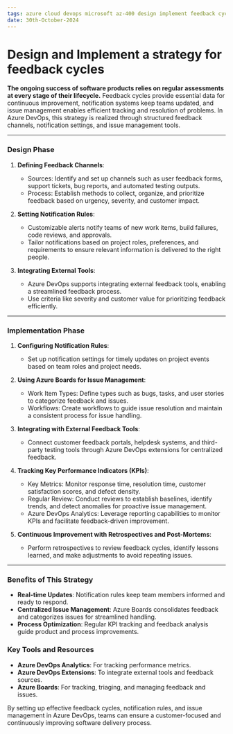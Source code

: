 ```yaml
---
tags: azure cloud devops microsoft az-400 design implement feedback cycles
date: 30th-October-2024
---
```


# Design and Implement a strategy for feedback cycles

**The ongoing success of software products relies on regular assessments at every stage of their lifecycle.** Feedback cycles provide essential data for continuous improvement, notification systems keep teams updated, and issue management enables efficient tracking and resolution of problems. In Azure DevOps, this strategy is realized through structured feedback channels, notification settings, and issue management tools.

---

### Design Phase

1. **Defining Feedback Channels**:
    
    - Sources: Identify and set up channels such as user feedback forms, support tickets, bug reports, and automated testing outputs.
    - Process: Establish methods to collect, organize, and prioritize feedback based on urgency, severity, and customer impact.
2. **Setting Notification Rules**:
    
    - Customizable alerts notify teams of new work items, build failures, code reviews, and approvals.
    - Tailor notifications based on project roles, preferences, and requirements to ensure relevant information is delivered to the right people.
3. **Integrating External Tools**:
    
    - Azure DevOps supports integrating external feedback tools, enabling a streamlined feedback process.
    - Use criteria like severity and customer value for prioritizing feedback efficiently.

---

### Implementation Phase

1. **Configuring Notification Rules**:
    
    - Set up notification settings for timely updates on project events based on team roles and project needs.
2. **Using Azure Boards for Issue Management**:
    
    - Work Item Types: Define types such as bugs, tasks, and user stories to categorize feedback and issues.
    - Workflows: Create workflows to guide issue resolution and maintain a consistent process for issue handling.
3. **Integrating with External Feedback Tools**:
    
    - Connect customer feedback portals, helpdesk systems, and third-party testing tools through Azure DevOps extensions for centralized feedback.
4. **Tracking Key Performance Indicators (KPIs)**:
    
    - Key Metrics: Monitor response time, resolution time, customer satisfaction scores, and defect density.
    - Regular Review: Conduct reviews to establish baselines, identify trends, and detect anomalies for proactive issue management.
    - Azure DevOps Analytics: Leverage reporting capabilities to monitor KPIs and facilitate feedback-driven improvement.
5. **Continuous Improvement with Retrospectives and Post-Mortems**:
    
    - Perform retrospectives to review feedback cycles, identify lessons learned, and make adjustments to avoid repeating issues.

---

### Benefits of This Strategy

- **Real-time Updates**: Notification rules keep team members informed and ready to respond.
- **Centralized Issue Management**: Azure Boards consolidates feedback and categorizes issues for streamlined handling.
- **Process Optimization**: Regular KPI tracking and feedback analysis guide product and process improvements.

### Key Tools and Resources

- **Azure DevOps Analytics**: For tracking performance metrics.
- **Azure DevOps Extensions**: To integrate external tools and feedback sources.
- **Azure Boards**: For tracking, triaging, and managing feedback and issues.

By setting up effective feedback cycles, notification rules, and issue management in Azure DevOps, teams can ensure a customer-focused and continuously improving software delivery process.